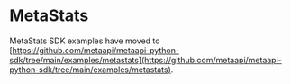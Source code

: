 # MetaStats

MetaStats SDK examples have moved to [https://github.com/metaapi/metaapi-python-sdk/tree/main/examples/metastats](https://github.com/metaapi/metaapi-python-sdk/tree/main/examples/metastats).

